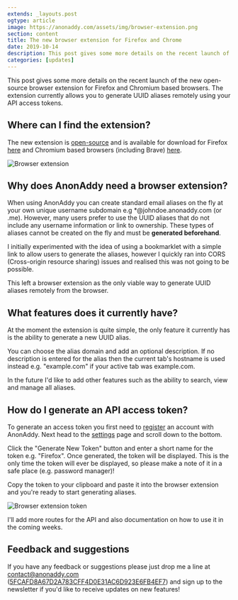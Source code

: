 ```yaml
---
extends: _layouts.post
ogtype: article
image: https://anonaddy.com/assets/img/browser-extension.png
section: content
title: The new browser extension for Firefox and Chrome
date: 2019-10-14
description: This post gives some more details on the recent launch of the new open-source browser extension for Firefox and Chromium based browsers. The extension currently allows you to generate UUID aliases remotely using your API access tokens.
categories: [updates]
---
```


This post gives some more details on the recent launch of the new open-source browser extension for Firefox and Chromium based browsers. The extension currently allows you to generate UUID aliases remotely using your API access tokens.

## Where can I find the extension?

The new extension is [open-source](https://github.com/anonaddy/browser-extension) and is available for download for Firefox [here](https://addons.mozilla.org/en-GB/firefox/addon/anonaddy/) and Chromium based browsers (including Brave) [here](https://chrome.google.com/webstore/detail/anonaddy/iadbdpnoknmbdeolbapdackdcogdmjpe).

<div class="flex justify-center">
  <img class="shadow" src="/assets/img/browser-extension.png" alt="Browser extension" title="Browser extension">
</div>

## Why does AnonAddy need a browser extension?

When using AnonAddy you can create standard email aliases on the fly at your own unique username subdomain e.g *@johndoe.anonaddy.com (or .me). However, many users prefer to use the UUID aliases that do not include any username information or link to ownership. These types of aliases cannot be created on the fly and must be **generated beforehand**.

I initially experimented with the idea of using a bookmarklet with a simple link to allow users to generate the aliases, however I quickly ran into CORS (Cross-origin resource sharing) issues and realised this was not going to be possible.

This left a browser extension as the only viable way to generate UUID aliases remotely from the browser.

## What features does it currently have?

At the moment the extension is quite simple, the only feature it currently has is the ability to generate a new UUID alias.

You can choose the alias domain and add an optional description. If no description is entered for the alias then the current tab's hostname is used instead e.g. "example.com" if your active tab was example.com.

In the future I'd like to add other features such as the ability to search, view and manage all aliases.

## How do I generate an API access token?

To generate an access token you first need to [register](https://app.anonaddy.com/register) an account with AnonAddy. Next head to the [settings](https://app.anonaddy.com/settings) page and scroll down to the bottom.

Click the "Generate New Token" button and enter a short name for the token e.g. "Firefox". Once generated, the token will be displayed. This is the only time the token will ever be displayed, so please make a note of it in a safe place (e.g. password manager)!

Copy the token to your clipboard and paste it into the browser extension and you're ready to start generating aliases.

<div class="flex justify-center mb-4">
  <img class="shadow" src="/assets/img/browser-extension-token.png" alt="Browser extension token" title="Browser extension token">
</div>

I'll add more routes for the API and also documentation on how to use it in the coming weeks.

## Feedback and suggestions

If you have any feedback or suggestions please just drop me a line at [contact@anonaddy.com](mailto:contact@anonaddy.com) <span class="break-words text-sm">([5FCAFD8A67D2A783CFF4D0E31AC6D923E6FB4EF7](https://keys.openpgp.org/search?q=5FCAFD8A67D2A783CFF4D0E31AC6D923E6FB4EF7))</span> and sign up to the newsletter if you'd like to receive updates on new features!
